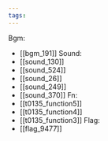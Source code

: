 ```yaml
---
tags:
---
```

Bgm:
- [[bgm_191]]
Sound:
- [[sound_130]]
- [[sound_524]]
- [[sound_26]]
- [[sound_249]]
- [[sound_370]]
Fn:
- [[t0135_function5]]
- [[t0135_function4]]
- [[t0135_function3]]
Flag:
- [[flag_9477]]
